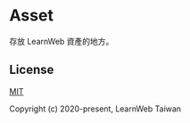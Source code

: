 # Asset
存放 LearnWeb 資產的地方。

## License

[MIT](https://github.com/LearnWeb-Taiwan/Asset/blob/master/LICENSE)

Copyright (c) 2020-present, LearnWeb Taiwan
